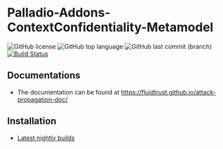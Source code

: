 # Palladio-Addons-ContextConfidentiality-Metamodel

![GitHub license](https://img.shields.io/github/license/FluidTrust/Palladio-Addons-ContextConfidentiality-Analysis)
![GitHub top language](https://img.shields.io/github/languages/top/FluidTrust/Palladio-Addons-ContextConfidentiality-Analysis)
![GitHub last commit (branch)](https://img.shields.io/github/last-commit/FluidTrust/Palladio-Addons-ContextConfidentiality-Analysis)
[![Build Status](https://github.com/FluidTrust/Palladio-Addons-ContextConfidentiality-Metamodel/actions/workflows/updateSite.yml/badge.svg)](https://github.com/FluidTrust/Palladio-Addons-ContextConfidentiality-Metamodel/actions/workflows/updateSite.yml)

## Documentations
* The documentation can be found at https://fluidtrust.github.io/attack-propagation-doc/

## Installation
* [Latest nightly builds](https://updatesite.palladio-simulator.com/fluidtrust/palladio-addons-contextconfidentiality-metamodel/nightly/)
